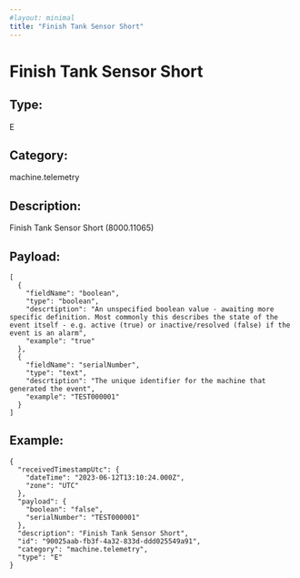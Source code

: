 ```yaml
---
#layout: minimal
title: "Finish Tank Sensor Short"
---
```


# Finish Tank Sensor Short

## Type:

E

## Category:

machine.telemetry

## Description: 

Finish Tank Sensor Short (8000.11065)

## Payload:

```
[
  {
    "fieldName": "boolean",
    "type": "boolean",
    "descrtiption": "An unspecified boolean value - awaiting more specific definition. Most commonly this describes the state of the event itself - e.g. active (true) or inactive/resolved (false) if the event is an alarm",
    "example": "true"
  },
  {
    "fieldName": "serialNumber",
    "type": "text",
    "descrtiption": "The unique identifier for the machine that generated the event",
    "example": "TEST000001"
  }
]
```

## Example:

```
{
  "receivedTimestampUtc": {
    "dateTime": "2023-06-12T13:10:24.000Z",
    "zone": "UTC"
  },
  "payload": {
    "boolean": "false",
    "serialNumber": "TEST000001"
  },
  "description": "Finish Tank Sensor Short",
  "id": "90025aab-fb3f-4a32-833d-ddd025549a91",
  "category": "machine.telemetry",
  "type": "E"
}
```
